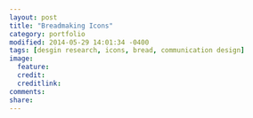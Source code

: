 ```yaml
---
layout: post
title: "Breadmaking Icons"
category: portfolio
modified: 2014-05-29 14:01:34 -0400
tags: [desgin research, icons, bread, communication design]
image:
  feature: 
  credit: 
  creditlink: 
comments: 
share: 
---
```

